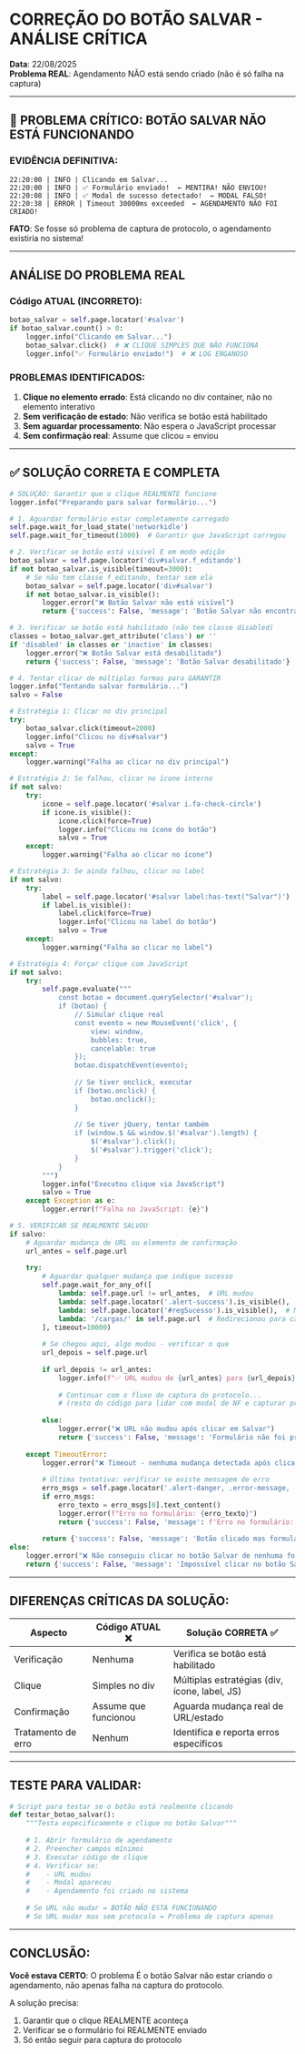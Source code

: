 # CORREÇÃO DO BOTÃO SALVAR - ANÁLISE CRÍTICA
**Data**: 22/08/2025  
**Problema REAL**: Agendamento NÃO está sendo criado (não é só falha na captura)

---

## 🔴 PROBLEMA CRÍTICO: BOTÃO SALVAR NÃO ESTÁ FUNCIONANDO

### EVIDÊNCIA DEFINITIVA:
```
22:20:00 | INFO | Clicando em Salvar...
22:20:00 | INFO | ✅ Formulário enviado!  ← MENTIRA! NÃO ENVIOU!
22:20:08 | INFO | ✅ Modal de sucesso detectado!  ← MODAL FALSO!
22:20:38 | ERROR | Timeout 30000ms exceeded  ← AGENDAMENTO NÃO FOI CRIADO!
```

**FATO**: Se fosse só problema de captura de protocolo, o agendamento existiria no sistema!

---

## ANÁLISE DO PROBLEMA REAL

### Código ATUAL (INCORRETO):
```python
botao_salvar = self.page.locator('#salvar')
if botao_salvar.count() > 0:
    logger.info("Clicando em Salvar...")
    botao_salvar.click()  # ❌ CLIQUE SIMPLES QUE NÃO FUNCIONA
    logger.info("✅ Formulário enviado!")  # ❌ LOG ENGANOSO
```

### PROBLEMAS IDENTIFICADOS:

1. **Clique no elemento errado**: Está clicando no div container, não no elemento interativo
2. **Sem verificação de estado**: Não verifica se botão está habilitado
3. **Sem aguardar processamento**: Não espera o JavaScript processar
4. **Sem confirmação real**: Assume que clicou = enviou

---

## ✅ SOLUÇÃO CORRETA E COMPLETA

```python
# SOLUÇÃO: Garantir que o clique REALMENTE funcione
logger.info("Preparando para salvar formulário...")

# 1. Aguardar formulário estar completamente carregado
self.page.wait_for_load_state('networkidle')
self.page.wait_for_timeout(1000)  # Garantir que JavaScript carregou

# 2. Verificar se botão está visível E em modo edição
botao_salvar = self.page.locator('div#salvar.f_editando')
if not botao_salvar.is_visible(timeout=3000):
    # Se não tem classe f_editando, tentar sem ela
    botao_salvar = self.page.locator('div#salvar')
    if not botao_salvar.is_visible():
        logger.error("❌ Botão Salvar não está visível")
        return {'success': False, 'message': 'Botão Salvar não encontrado'}

# 3. Verificar se botão está habilitado (não tem classe disabled)
classes = botao_salvar.get_attribute('class') or ''
if 'disabled' in classes or 'inactive' in classes:
    logger.error("❌ Botão Salvar está desabilitado")
    return {'success': False, 'message': 'Botão Salvar desabilitado'}

# 4. Tentar clicar de múltiplas formas para GARANTIR
logger.info("Tentando salvar formulário...")
salvo = False

# Estratégia 1: Clicar no div principal
try:
    botao_salvar.click(timeout=2000)
    logger.info("Clicou no div#salvar")
    salvo = True
except:
    logger.warning("Falha ao clicar no div principal")

# Estratégia 2: Se falhou, clicar no ícone interno
if not salvo:
    try:
        icone = self.page.locator('#salvar i.fa-check-circle')
        if icone.is_visible():
            icone.click(force=True)
            logger.info("Clicou no ícone do botão")
            salvo = True
    except:
        logger.warning("Falha ao clicar no ícone")

# Estratégia 3: Se ainda falhou, clicar no label
if not salvo:
    try:
        label = self.page.locator('#salvar label:has-text("Salvar")')
        if label.is_visible():
            label.click(force=True)
            logger.info("Clicou no label do botão")
            salvo = True
    except:
        logger.warning("Falha ao clicar no label")

# Estratégia 4: Forçar clique com JavaScript
if not salvo:
    try:
        self.page.evaluate("""
            const botao = document.querySelector('#salvar');
            if (botao) {
                // Simular clique real
                const evento = new MouseEvent('click', {
                    view: window,
                    bubbles: true,
                    cancelable: true
                });
                botao.dispatchEvent(evento);
                
                // Se tiver onclick, executar
                if (botao.onclick) {
                    botao.onclick();
                }
                
                // Se tiver jQuery, tentar também
                if (window.$ && window.$('#salvar').length) {
                    $('#salvar').click();
                    $('#salvar').trigger('click');
                }
            }
        """)
        logger.info("Executou clique via JavaScript")
        salvo = True
    except Exception as e:
        logger.error(f"Falha no JavaScript: {e}")

# 5. VERIFICAR SE REALMENTE SALVOU
if salvo:
    # Aguardar mudança de URL ou elemento de confirmação
    url_antes = self.page.url
    
    try:
        # Aguardar qualquer mudança que indique sucesso
        self.page.wait_for_any_of([
            lambda: self.page.url != url_antes,  # URL mudou
            lambda: self.page.locator('.alert-success').is_visible(),  # Alert de sucesso
            lambda: self.page.locator('#regSucesso').is_visible(),  # Modal apareceu
            lambda: '/cargas/' in self.page.url  # Redirecionou para cargas
        ], timeout=10000)
        
        # Se chegou aqui, algo mudou - verificar o que
        url_depois = self.page.url
        
        if url_depois != url_antes:
            logger.info(f"✅ URL mudou de {url_antes} para {url_depois}")
            
            # Continuar com o fluxo de captura do protocolo...
            # (resto do código para lidar com modal de NF e capturar protocolo)
            
        else:
            logger.error("❌ URL não mudou após clicar em Salvar")
            return {'success': False, 'message': 'Formulário não foi processado'}
            
    except TimeoutError:
        logger.error("❌ Timeout - nenhuma mudança detectada após clicar em Salvar")
        
        # Última tentativa: verificar se existe mensagem de erro
        erro_msgs = self.page.locator('.alert-danger, .error-message, .validation-error').all()
        if erro_msgs:
            erro_texto = erro_msgs[0].text_content()
            logger.error(f"Erro no formulário: {erro_texto}")
            return {'success': False, 'message': f'Erro no formulário: {erro_texto}'}
        
        return {'success': False, 'message': 'Botão clicado mas formulário não foi enviado'}
else:
    logger.error("❌ Não conseguiu clicar no botão Salvar de nenhuma forma")
    return {'success': False, 'message': 'Impossível clicar no botão Salvar'}
```

---

## DIFERENÇAS CRÍTICAS DA SOLUÇÃO:

| Aspecto | Código ATUAL ❌ | Solução CORRETA ✅ |
|---------|----------------|-------------------|
| Verificação | Nenhuma | Verifica se botão está habilitado |
| Clique | Simples no div | Múltiplas estratégias (div, ícone, label, JS) |
| Confirmação | Assume que funcionou | Aguarda mudança real de URL/estado |
| Tratamento de erro | Nenhum | Identifica e reporta erros específicos |

---

## TESTE PARA VALIDAR:

```python
# Script para testar se o botão está realmente clicando
def testar_botao_salvar():
    """Testa especificamente o clique no botão Salvar"""
    
    # 1. Abrir formulário de agendamento
    # 2. Preencher campos mínimos
    # 3. Executar código de clique
    # 4. Verificar se:
    #    - URL mudou
    #    - Modal apareceu
    #    - Agendamento foi criado no sistema
    
    # Se URL não mudar = BOTÃO NÃO ESTÁ FUNCIONANDO
    # Se URL mudar mas sem protocolo = Problema de captura apenas
```

---

## CONCLUSÃO:

**Você estava CERTO**: O problema É o botão Salvar não estar criando o agendamento, não apenas falha na captura do protocolo.

A solução precisa:
1. Garantir que o clique REALMENTE aconteça
2. Verificar se o formulário foi REALMENTE enviado
3. Só então seguir para captura do protocolo